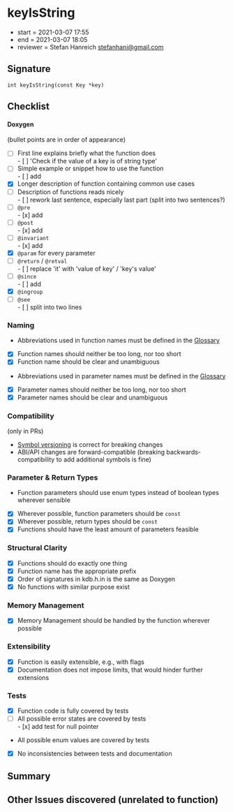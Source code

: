 # keyIsString

- start = 2021-03-07 17:55
- end = 2021-03-07 18:05
- reviewer = Stefan Hanreich <stefanhani@gmail.com>

## Signature

`int keyIsString(const Key *key)`

## Checklist

#### Doxygen

(bullet points are in order of appearance)

- [ ] First line explains briefly what the function does  
       - [ ] 'Check if the value of a key is of string type'
- [ ] Simple example or snippet how to use the function  
       - [ ] add
- [x] Longer description of function containing common use cases
- [ ] Description of functions reads nicely  
       - [ ] rework last sentence, especially last part (split into two sentences?)
- [ ] `@pre`  
       - [x] add
- [ ] `@post`  
       - [x] add
- [ ] `@invariant`  
       - [x] add
- [x] `@param` for every parameter
- [ ] `@return` / `@retval`  
       - [ ] replace 'it' with 'value of key' / 'key's value'
- [ ] `@since`  
       - [ ] add
- [x] `@ingroup`
- [ ] `@see`  
       - [ ] split into two lines

### Naming

- Abbreviations used in function names must be defined in the
  [Glossary](/doc/help/elektra-glossary.md)
- [x] Function names should neither be too long, nor too short
- [x] Function name should be clear and unambiguous
- Abbreviations used in parameter names must be defined in the
  [Glossary](/doc/help/elektra-glossary.md)
- [x] Parameter names should neither be too long, nor too short
- [x] Parameter names should be clear and unambiguous

### Compatibility

(only in PRs)

- [Symbol versioning](/doc/dev/symbol-versioning.md)
  is correct for breaking changes
- ABI/API changes are forward-compatible (breaking backwards-compatibility
  to add additional symbols is fine)

### Parameter & Return Types

- Function parameters should use enum types instead of boolean types
  wherever sensible
- [x] Wherever possible, function parameters should be `const`
- [x] Wherever possible, return types should be `const`
- [x] Functions should have the least amount of parameters feasible

### Structural Clarity

- [x] Functions should do exactly one thing
- [x] Function name has the appropriate prefix
- [x] Order of signatures in kdb.h.in is the same as Doxygen
- [x] No functions with similar purpose exist

### Memory Management

- [x] Memory Management should be handled by the function wherever possible

### Extensibility

- [x] Function is easily extensible, e.g., with flags
- [x] Documentation does not impose limits, that would hinder further extensions

### Tests

- [x] Function code is fully covered by tests
- [ ] All possible error states are covered by tests  
       - [x] add test for null pointer
- All possible enum values are covered by tests
- [x] No inconsistencies between tests and documentation

## Summary

## Other Issues discovered (unrelated to function)
